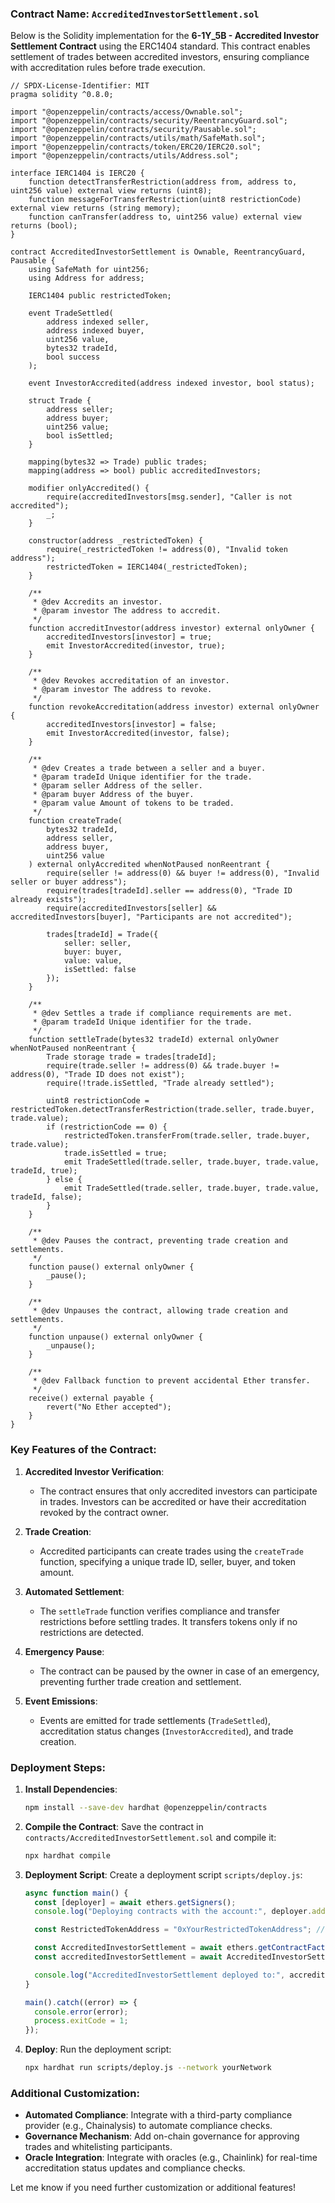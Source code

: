 ### Contract Name: `AccreditedInvestorSettlement.sol`

Below is the Solidity implementation for the **6-1Y_5B - Accredited Investor Settlement Contract** using the ERC1404 standard. This contract enables settlement of trades between accredited investors, ensuring compliance with accreditation rules before trade execution.

```solidity
// SPDX-License-Identifier: MIT
pragma solidity ^0.8.0;

import "@openzeppelin/contracts/access/Ownable.sol";
import "@openzeppelin/contracts/security/ReentrancyGuard.sol";
import "@openzeppelin/contracts/security/Pausable.sol";
import "@openzeppelin/contracts/utils/math/SafeMath.sol";
import "@openzeppelin/contracts/token/ERC20/IERC20.sol";
import "@openzeppelin/contracts/utils/Address.sol";

interface IERC1404 is IERC20 {
    function detectTransferRestriction(address from, address to, uint256 value) external view returns (uint8);
    function messageForTransferRestriction(uint8 restrictionCode) external view returns (string memory);
    function canTransfer(address to, uint256 value) external view returns (bool);
}

contract AccreditedInvestorSettlement is Ownable, ReentrancyGuard, Pausable {
    using SafeMath for uint256;
    using Address for address;

    IERC1404 public restrictedToken;

    event TradeSettled(
        address indexed seller,
        address indexed buyer,
        uint256 value,
        bytes32 tradeId,
        bool success
    );

    event InvestorAccredited(address indexed investor, bool status);

    struct Trade {
        address seller;
        address buyer;
        uint256 value;
        bool isSettled;
    }

    mapping(bytes32 => Trade) public trades;
    mapping(address => bool) public accreditedInvestors;

    modifier onlyAccredited() {
        require(accreditedInvestors[msg.sender], "Caller is not accredited");
        _;
    }

    constructor(address _restrictedToken) {
        require(_restrictedToken != address(0), "Invalid token address");
        restrictedToken = IERC1404(_restrictedToken);
    }

    /**
     * @dev Accredits an investor.
     * @param investor The address to accredit.
     */
    function accreditInvestor(address investor) external onlyOwner {
        accreditedInvestors[investor] = true;
        emit InvestorAccredited(investor, true);
    }

    /**
     * @dev Revokes accreditation of an investor.
     * @param investor The address to revoke.
     */
    function revokeAccreditation(address investor) external onlyOwner {
        accreditedInvestors[investor] = false;
        emit InvestorAccredited(investor, false);
    }

    /**
     * @dev Creates a trade between a seller and a buyer.
     * @param tradeId Unique identifier for the trade.
     * @param seller Address of the seller.
     * @param buyer Address of the buyer.
     * @param value Amount of tokens to be traded.
     */
    function createTrade(
        bytes32 tradeId,
        address seller,
        address buyer,
        uint256 value
    ) external onlyAccredited whenNotPaused nonReentrant {
        require(seller != address(0) && buyer != address(0), "Invalid seller or buyer address");
        require(trades[tradeId].seller == address(0), "Trade ID already exists");
        require(accreditedInvestors[seller] && accreditedInvestors[buyer], "Participants are not accredited");

        trades[tradeId] = Trade({
            seller: seller,
            buyer: buyer,
            value: value,
            isSettled: false
        });
    }

    /**
     * @dev Settles a trade if compliance requirements are met.
     * @param tradeId Unique identifier for the trade.
     */
    function settleTrade(bytes32 tradeId) external onlyOwner whenNotPaused nonReentrant {
        Trade storage trade = trades[tradeId];
        require(trade.seller != address(0) && trade.buyer != address(0), "Trade ID does not exist");
        require(!trade.isSettled, "Trade already settled");

        uint8 restrictionCode = restrictedToken.detectTransferRestriction(trade.seller, trade.buyer, trade.value);
        if (restrictionCode == 0) {
            restrictedToken.transferFrom(trade.seller, trade.buyer, trade.value);
            trade.isSettled = true;
            emit TradeSettled(trade.seller, trade.buyer, trade.value, tradeId, true);
        } else {
            emit TradeSettled(trade.seller, trade.buyer, trade.value, tradeId, false);
        }
    }

    /**
     * @dev Pauses the contract, preventing trade creation and settlements.
     */
    function pause() external onlyOwner {
        _pause();
    }

    /**
     * @dev Unpauses the contract, allowing trade creation and settlements.
     */
    function unpause() external onlyOwner {
        _unpause();
    }

    /**
     * @dev Fallback function to prevent accidental Ether transfer.
     */
    receive() external payable {
        revert("No Ether accepted");
    }
}
```

### Key Features of the Contract:

1. **Accredited Investor Verification**:
   - The contract ensures that only accredited investors can participate in trades. Investors can be accredited or have their accreditation revoked by the contract owner.

2. **Trade Creation**:
   - Accredited participants can create trades using the `createTrade` function, specifying a unique trade ID, seller, buyer, and token amount.

3. **Automated Settlement**:
   - The `settleTrade` function verifies compliance and transfer restrictions before settling trades. It transfers tokens only if no restrictions are detected.

4. **Emergency Pause**:
   - The contract can be paused by the owner in case of an emergency, preventing further trade creation and settlement.

5. **Event Emissions**:
   - Events are emitted for trade settlements (`TradeSettled`), accreditation status changes (`InvestorAccredited`), and trade creation.

### Deployment Steps:

1. **Install Dependencies**:
   ```bash
   npm install --save-dev hardhat @openzeppelin/contracts
   ```

2. **Compile the Contract**:
   Save the contract in `contracts/AccreditedInvestorSettlement.sol` and compile it:
   ```bash
   npx hardhat compile
   ```

3. **Deployment Script**:
   Create a deployment script `scripts/deploy.js`:
   ```javascript
   async function main() {
     const [deployer] = await ethers.getSigners();
     console.log("Deploying contracts with the account:", deployer.address);

     const RestrictedTokenAddress = "0xYourRestrictedTokenAddress"; // Replace with your ERC1404 token address

     const AccreditedInvestorSettlement = await ethers.getContractFactory("AccreditedInvestorSettlement");
     const accreditedInvestorSettlement = await AccreditedInvestorSettlement.deploy(RestrictedTokenAddress);

     console.log("AccreditedInvestorSettlement deployed to:", accreditedInvestorSettlement.address);
   }

   main().catch((error) => {
     console.error(error);
     process.exitCode = 1;
   });
   ```

4. **Deploy**:
   Run the deployment script:
   ```bash
   npx hardhat run scripts/deploy.js --network yourNetwork
   ```

### Additional Customization:

- **Automated Compliance**: Integrate with a third-party compliance provider (e.g., Chainalysis) to automate compliance checks.
- **Governance Mechanism**: Add on-chain governance for approving trades and whitelisting participants.
- **Oracle Integration**: Integrate with oracles (e.g., Chainlink) for real-time accreditation status updates and compliance checks.

Let me know if you need further customization or additional features!